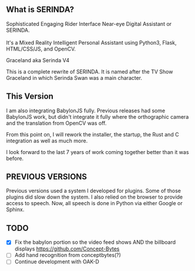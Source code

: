 <h2>What is SERINDA?</h2>
Sophisticated Engaging Rider Interface Near-eye Digital Assistant or SERINDA.<br/><br/>
It's a Mixed Reality Intelligent Personal Assistant using Python3, Flask, HTML/CSS/JS, and OpenCV.

Graceland aka Serinda V4

This is a complete rewrite of SERINDA.  It is named after the TV Show Graceland in which Serinda Swan was a main character.

## This Version

I am also integrating BabylonJS fully.  Previous releases had some BabylonJS work, but didn't integrate it fully where the orthographic camera and the translation from OpenCV was off.

From this point on, I will rework the installer, the startup, the Rust and C integration as well as much more.

I look forward to the last 7 years of work coming together better than it was before.


## PREVIOUS VERSIONS

Previous versions used a system I developed for plugins.  Some of those plugins did slow down the system.  I also relied on the browser to provide access to speech.  Now, all speech is done in Python via either Google or Sphinx.


## TODO
- [x] Fix the babylon portion so the video feed shows AND the billboard displays
https://github.com/Concept-Bytes
- [ ] Add hand recognition from conceptbytes(?)
- [ ] Continue development with OAK-D